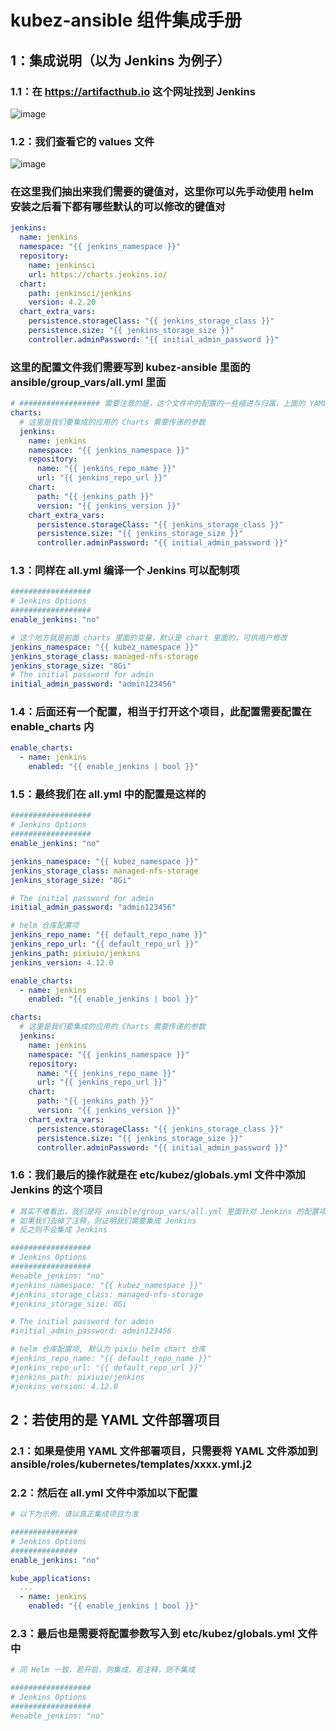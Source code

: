 # kubez-ansible 组件集成手册

## 1：集成说明（以为 Jenkins 为例子）

### 1.1：在 https://artifacthub.io 这个⽹址找到 Jenkins

![image](https://github.com/user-attachments/assets/89774019-6745-4f02-a488-b5385196de07)

### 1.2：我们查看它的 values 文件

![image](https://github.com/user-attachments/assets/f62faac8-d28d-4082-b896-7c4d96cc757f)

### 在这⾥我们抽出来我们需要的键值对，这⾥你可以先⼿动使⽤ helm 安装之后看下都有哪些默认的可以修改的键值对

```yaml
jenkins:
  name: jenkins
  namespace: "{{ jenkins_namespace }}"
  repository:
    name: jenkinsci
    url: https://charts.jenkins.io/
  chart:
    path: jenkinsci/jenkins
    version: 4.2.20
  chart_extra_vars:
    persistence.storageClass: "{{ jenkins_storage_class }}"
    persistence.size: "{{ jenkins_storage_size }}"
    controller.adminPassword: "{{ initial_admin_password }}"
```

### 这⾥的配置⽂件我们需要写到 kubez-ansible ⾥⾯的 ansible/group_vars/all.yml ⾥⾯

```yaml
# ################## 需要注意的是，这个文件中的配置的一些缩进与归属，上面的 YAML 我们需要放置到文件的顶头如下 ##################
charts:
  # 这里是我们要集成的应用的 Charts 需要传递的参数
  jenkins:
    name: jenkins
    namespace: "{{ jenkins_namespace }}"
    repository:
      name: "{{ jenkins_repo_name }}"
      url: "{{ jenkins_repo_url }}"
    chart:
      path: "{{ jenkins_path }}"
      version: "{{ jenkins_version }}"
    chart_extra_vars:
      persistence.storageClass: "{{ jenkins_storage_class }}"
      persistence.size: "{{ jenkins_storage_size }}"
      controller.adminPassword: "{{ initial_admin_password }}"
```

### 1.3：同样在 all.yml 编译⼀个 Jenkins 可以配制项

```yaml
##################
# Jenkins Options
##################
enable_jenkins: "no"

# 这个地⽅就是前⾯ charts ⾥⾯的变量，默认是 chart ⾥⾯的，可供⽤户修改
jenkins_namespace: "{{ kubez_namespace }}"
jenkins_storage_class: managed-nfs-storage
jenkins_storage_size: "8Gi"
# The initial password for admin
initial_admin_password: "admin123456"
```

### 1.4：后⾯还有⼀个配置，相当于打开这个项⽬，此配置需要配置在 enable_charts 内

```yaml
enable_charts:
  - name: jenkins
    enabled: "{{ enable_jenkins | bool }}"
```

### 1.5：最终我们在 all.yml 中的配置是这样的

```yaml
##################
# Jenkins Options
##################
enable_jenkins: "no"

jenkins_namespace: "{{ kubez_namespace }}"
jenkins_storage_class: managed-nfs-storage
jenkins_storage_size: "8Gi"

# The initial password for admin
initial_admin_password: "admin123456"

# helm 仓库配置项
jenkins_repo_name: "{{ default_repo_name }}"
jenkins_repo_url: "{{ default_repo_url }}"
jenkins_path: pixiuio/jenkins
jenkins_version: 4.12.0

enable_charts:
  - name: jenkins
    enabled: "{{ enable_jenkins | bool }}"

charts:
  # 这里是我们要集成的应用的 Charts 需要传递的参数
  jenkins:
    name: jenkins
    namespace: "{{ jenkins_namespace }}"
    repository:
      name: "{{ jenkins_repo_name }}"
      url: "{{ jenkins_repo_url }}"
    chart:
      path: "{{ jenkins_path }}"
      version: "{{ jenkins_version }}"
    chart_extra_vars:
      persistence.storageClass: "{{ jenkins_storage_class }}"
      persistence.size: "{{ jenkins_storage_size }}"
      controller.adminPassword: "{{ initial_admin_password }}"
```

### 1.6：我们最后的操作就是在 etc/kubez/globals.yml ⽂件中添加 Jenkins 的这个项目

```yaml
# 其实不难看出，我们是将 ansible/group_vars/all.yml 里面针对 Jenkins 的配置项放到了这里
# 如果我们去掉了注释，则证明我们需要集成 Jenkins
# 反之则不会集成 Jenkins

##################
# Jenkins Options
##################
#enable_jenkins: "no"
#jenkins_namespace: "{{ kubez_namespace }}"
#jenkins_storage_class: managed-nfs-storage
#jenkins_storage_size: 8Gi

# The initial password for admin
#initial_admin_password: admin123456

# helm 仓库配置项, 默认为 pixiu helm chart 仓库
#jenkins_repo_name: "{{ default_repo_name }}"
#jenkins_repo_url: "{{ default_repo_url }}"
#jenkins_path: pixiuio/jenkins
#jenkins_version: 4.12.0
```

## 2：若使用的是 YAML 文件部署项目

### 2.1：如果是使⽤ YAML ⽂件部署项⽬，只需要将 YAML ⽂件添加到 ansible/roles/kubernetes/templates/xxxx.yml.j2

### 2.2：然后在 all.yml ⽂件中添加以下配置

```yaml
# 以下为示例，请以真正集成项目为准

###############
# Jenkins Options
###############
enable_jenkins: "no"

kube_applications:
  ...
  - name: jenkins
    enabled: "{{ enable_jenkins | bool }}"
```

### 2.3：最后也是需要将配置参数写入到  etc/kubez/globals.yml ⽂件中

```yaml
# 同 Helm 一致，若开启，则集成，若注释，则不集成

##################
# Jenkins Options
##################
#enable_jenkins: "no"
```
